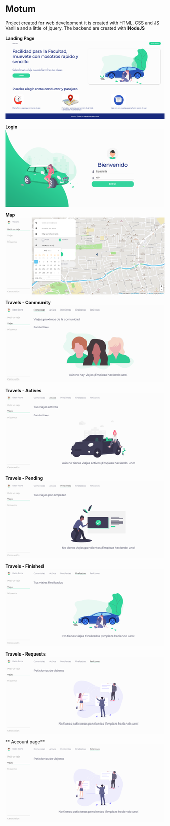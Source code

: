# Motum
Project created for web development it is created with HTML, CSS and JS Vanilla and a little of jquery. The backend are created with **NodeJS**

**Landing Page**
![Landing page motum](https://github.com/EladioRocha/motum/blob/master/examples/result-1.png?raw=true)

**Login**
![Login page motum](https://github.com/EladioRocha/motum/blob/master/examples/result-2.png?raw=true)

**Map**
![Main page motum](https://github.com/EladioRocha/motum/blob/master/examples/result-3.png?raw=true)

**Travels - Community**
![Community page travels motum](https://github.com/EladioRocha/motum/blob/master/examples/result-4.png?raw=true)

**Travels - Actives**
![Actives page travels motum](https://github.com/EladioRocha/motum/blob/master/examples/result-5.png?raw=true)

**Travels - Pending**
![Pending page travels motum](https://github.com/EladioRocha/motum/blob/master/examples/result-6.png?raw=true)

**Travels - Finished**
![Finished page travels motum](https://github.com/EladioRocha/motum/blob/master/examples/result-7.png?raw=true)

**Travels - Requests**
![Requests page travels motum](https://github.com/EladioRocha/motum/blob/master/examples/result-8.png?raw=true)

** Account page**
![Account page motum](https://github.com/EladioRocha/motum/blob/master/examples/result-8.png?raw=true)
